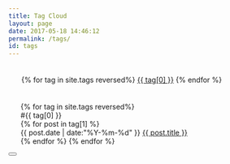 ```yaml
---
title: Tag Cloud
layout: page
date: 2017-05-18 14:46:12
permalink: /tags/
id: tags
---
```


<center><i class="fa fa-tags fa-3x"></i></center>

<div id='tag_cloud' style="width:90%;margin:30px 0px 30px 5%;line-height:2em;">
  {% for tag in site.tags reversed%}
  <a href="#{{ tag[0] }}" title="{{ tag[0] }}" rel="{{ tag[1].size }}">{{ tag[0] }}</a>
  {% endfor %}
</div>

<ul class="listing" style="list-style-type:none;margin-left:0%;margin-top:20px;">
  {% for tag in site.tags reversed%}
    <li class="listing-seperator" style="list-style-type:none;" id="{{ tag[0] }}">#{{ tag[0] }} </li>
      {% for post in tag[1] %}
        <li class="listing-item" style="list-style-type:none;">
        <time datetime="{{ post.date | date:"%Y-%m-%d" }}">{{ post.date | date:"%Y-%m-%d" }}</time>
        <a href="{{ post.url }}" title="{{ post.title }}" class="listing-item-a">{{ post.title }}</a>
        </li>
    {% endfor %}
  {% endfor %}
</ul>

<script src="/assets/js/jquery.min.js" type="text/javascript" charset="utf-8"></script> 
<script src="/assets/js/jquery.tagcloud.js" type="text/javascript" charset="utf-8"></script>

<script language="javascript">
    $.fn.tagcloud.defaults = {
        size: {start: 14, end: 42, unit: 'px'},
        color: {start: '#ACE6E6', end: '#226666'}
    };
    $(function () {
    var recentColor, recentSize;
        $('#tag_cloud a')
            .tagcloud()
            .mouseover(function(){
                var thiz = $(this);
                recentColor = thiz.css('color');
                //recentSize = thiz.css('font-size');
                thiz.css({'color': '#226666'});
            })
            .mouseout(function(){
                $(this).css({'color': recentColor});
            });
    });
</script>

<div class="back-top" title="Back to Top">
    <button class="btn btn-primary">
      <i class="fa fa-lg fa-chevron-up" style="color:#0e0e0e"></i>
    </button>
</div>

<script src="/assets/js/post.js" type="text/javascript"></script>